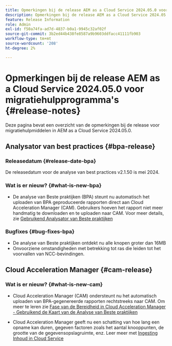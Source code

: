 ```yaml
---
title: Opmerkingen bij de release AEM as a Cloud Service 2024.05.0 voor migratiehulpprogramma's
description: Opmerkingen bij de release AEM as a Cloud Service 2024.05.0 voor migratiehulpprogramma's
feature: Release Information
role: Admin
exl-id: f50a74fa-ad7d-4837-b0a1-9945c32af02f
source-git-commit: 3b2ed44b438fe8587a9b9603ddfacc41111fb903
workflow-type: tm+mt
source-wordcount: '208'
ht-degree: 2%

---
```


# Opmerkingen bij de release AEM as a Cloud Service 2024.05.0 voor migratiehulpprogramma&#39;s {#release-notes}

Deze pagina bevat een overzicht van de opmerkingen bij de release voor migratiehulpmiddelen in AEM as a Cloud Service 2024.05.0.

## Analysator van best practices {#bpa-release}

### Releasedatum {#release-date-bpa}

De releasedatum voor de analyse van best practices v2.1.50 is mei 2024.

### Wat is er nieuw? {#what-is-new-bpa}

* De analyse van Beste praktijken (BPA) steunt nu automatisch het uploaden van BPA geproduceerde rapporten direct aan Cloud Acceleration Manager (CAM). Gebruikers hoeven het rapport niet meer handmatig te downloaden en te uploaden naar CAM. Voor meer details, zie [ Gebruikend Analysator van Beste praktijken ](/help/journey-migration/best-practices-analyzer/using-best-practices-analyzer.md)

### Bugfixes {#bug-fixes-bpa}

* De analyse van Beste praktijken ontdekt nu alle knopen groter dan 16MB
* Onvoorziene omstandigheden met betrekking tot ras die leiden tot het voorvallen van NCC-bevindingen.

## Cloud Acceleration Manager {#cam-release}

### Wat is er nieuw? {#what-is-new-cam}

* Cloud Acceleration Manager (CAM) ondersteunt nu het automatisch uploaden van BPA-gegenereerde rapporten rechtstreeks naar CAM. Om meer te leren zie [ Fase van de Bereidheid in Cloud Acceleration Manager - Gebruikend de Kaart van de Analyse van Beste praktijken ](/help/journey-migration/cloud-acceleration-manager/using-cam/cam-readiness-phase.md#best-practices-analysis)

* Cloud Acceleration Manager geeft nu een schatting van hoe lang een opname kan duren, gegeven factoren zoals het aantal knooppunten, de grootte van de gegevensopslagruimte, enz. Leer meer met [ Ingesting Inhoud in Cloud Service ](/help/journey-migration/content-transfer-tool/using-content-transfer-tool/ingesting-content.md)
